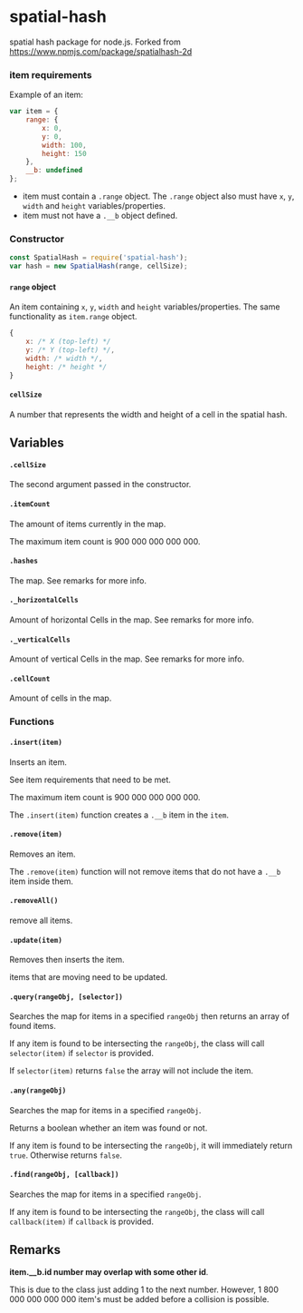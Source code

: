 # spatial-hash
spatial hash package for node.js. Forked from https://www.npmjs.com/package/spatialhash-2d


### item requirements
Example of an item:

```js
var item = {
    range: {
        x: 0,
        y: 0,
        width: 100,
        height: 150
    },
    __b: undefined
};
```

- item must contain a `.range` object. The `.range` object also must have `x`, `y`, `width` and `height` variables/properties.
- item must not have a `.__b` object defined.

### Constructor

```js
const SpatialHash = require('spatial-hash');
var hash = new SpatialHash(range, cellSize);
```

#### `range` object

An item containing `x`, `y`, `width` and `height` variables/properties. The same functionality as `item.range` object.
```js
{
    x: /* X (top-left) */
    y: /* Y (top-left) */,
    width: /* width */,
    height: /* height */
}
```

#### `cellSize`

A number that represents the width and height of a cell in the spatial hash.

## Variables

#### `.cellSize`

The second argument passed in the constructor. 

#### `.itemCount`

The amount of items currently in the map.

The maximum item count is 900 000 000 000 000.

#### `.hashes`

The map. See remarks for more info.

#### `._horizontalCells`

Amount of horizontal Cells in the map. See remarks for more info.

#### `._verticalCells`

Amount of vertical Cells in the map. See remarks for more info.

#### `.cellCount`

Amount of cells in the map. 

### Functions

#### `.insert(item)`

Inserts an item.

See item requirements that need to be met. 

The maximum item count is 900 000 000 000 000.

The `.insert(item)` function creates a `.__b` item in the `item`.

#### `.remove(item)`

Removes an item.

The `.remove(item)` function will not remove items that do not have a `.__b` item inside them.


#### `.removeAll()`

remove all items.

#### `.update(item)`

Removes then inserts the item.

items that are moving need to be updated.

#### `.query(rangeObj, [selector])`

Searches the map for items in a specified `rangeObj` then returns an array of found items.

If any item is found to be intersecting the `rangeObj`, the class will call `selector(item)` if `selector` is provided.

If `selector(item)` returns `false` the array will not include the item.

#### `.any(rangeObj)`

Searches the map for items in a specified `rangeObj`.

Returns a boolean whether an item was found or not.

If any item is found to be intersecting the `rangeObj`, it will immediately return `true`. Otherwise returns `false`.

#### `.find(rangeObj, [callback])`

Searches the map for items in a specified `rangeObj`.

If any item is found to be intersecting the `rangeObj`, the class will call `callback(item)` if `callback` is provided.



## Remarks


**item.__b.id number may overlap with some other id**.

This is due to the class just adding 1 to the next number. However, 1 800 000 000 000 000 item's must be added before a collision is possible.
